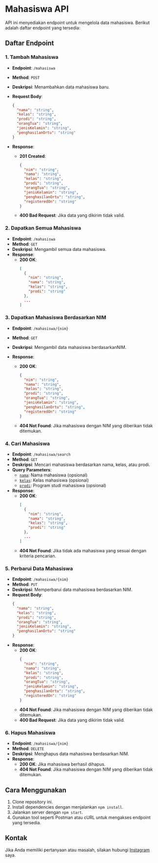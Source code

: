 # Mahasiswa API

API ini menyediakan endpoint untuk mengelola data mahasiswa. Berikut adalah daftar endpoint yang tersedia:

## Daftar Endpoint

### 1. Tambah Mahasiswa

- **Endpoint**: `/mahasiswa`
- **Method**: `POST`
- **Deskripsi**: Menambahkan data mahasiswa baru.
- **Request Body**:
  ```json
  {
    "nama": "string",
    "kelas": "string",
    "prodi": "string",
    "orangTua": "string",
    "jenisKelamin": "string",
    "penghasilanOrtu": "string"
  }
  ```

- **Response**:
  - **201 Created**:
    ```json
    {
      "nim": "string",
      "nama": "string",
      "kelas": "string",
      "prodi": "string",
      "orangTua": "string",
      "jenisKelamin": "string",
      "penghasilanOrtu": "string",
      "registeredOn": "string"
    }
    ```
  - **400 Bad Request**: Jika data yang dikirim tidak valid.

### 2. Dapatkan Semua Mahasiswa

- **Endpoint**: `/mahasiswa`
- **Method**: `GET`
- **Deskripsi**: Mengambil semua data mahasiswa.
- **Response**:
  - **200 OK**:
    ```json
    [
      {
        "nim": "string",
        "nama": "string",
        "kelas": "string",
        "prodi": "string"
      },
      ...
    ]
    ```

### 3. Dapatkan Mahasiswa Berdasarkan NIM

- **Endpoint**: `/mahasiswa/{nim}`
- **Method**: `GET`
- **Deskripsi**: Mengambil data mahasiswa berdasarkanNIM.

- **Response**:
  - **200 OK**:
    ```json
    {
      "nim": "string",
      "nama": "string",
      "kelas": "string",
      "prodi": "string",
      "orangTua": "string",
      "jenisKelamin": "string",
      "penghasilanOrtu": "string",
      "registeredOn": "string"
    }
    ```
  - **404 Not Found**: Jika mahasiswa dengan NIM yang diberikan tidak ditemukan.

### 4. Cari Mahasiswa

- **Endpoint**: `/mahasiswa/search`
- **Method**: `GET`
- **Deskripsi**: Mencari mahasiswa berdasarkan nama, kelas, atau prodi.
- **Query Parameters**:
  - [`nama`](command:_github.copilot.openSymbolFromReferences?%5B%22%22%2C%5B%7B%22uri%22%3A%7B%22scheme%22%3A%22file%22%2C%22authority%22%3A%22%22%2C%22path%22%3A%22%2Fhome%2Fshylpie%2FSIBxDicoding%2FModule%2FKelas-Tambahan%2Ffundamental-backend-dengan-javascript%2Flatihan-plugin-with-modular%2FREADME.md%22%2C%22query%22%3A%22%22%2C%22fragment%22%3A%22%22%7D%2C%22pos%22%3A%7B%22line%22%3A52%2C%22character%22%3A9%7D%7D%5D%2C%22bcff5228-cb23-45af-8e50-a48ed16dc11b%22%5D "Go to definition"): Nama mahasiswa (opsional)
  - [`kelas`](command:_github.copilot.openSymbolFromReferences?%5B%22%22%2C%5B%7B%22uri%22%3A%7B%22scheme%22%3A%22file%22%2C%22authority%22%3A%22%22%2C%22path%22%3A%22%2Fhome%2Fshylpie%2FSIBxDicoding%2FModule%2FKelas-Tambahan%2Ffundamental-backend-dengan-javascript%2Flatihan-plugin-with-modular%2FREADME.md%22%2C%22query%22%3A%22%22%2C%22fragment%22%3A%22%22%7D%2C%22pos%22%3A%7B%22line%22%3A53%2C%22character%22%3A9%7D%7D%5D%2C%22bcff5228-cb23-45af-8e50-a48ed16dc11b%22%5D "Go to definition"): Kelas mahasiswa (opsional)
  - [`prodi`](command:_github.copilot.openSymbolFromReferences?%5B%22%22%2C%5B%7B%22uri%22%3A%7B%22scheme%22%3A%22file%22%2C%22authority%22%3A%22%22%2C%22path%22%3A%22%2Fhome%2Fshylpie%2FSIBxDicoding%2FModule%2FKelas-Tambahan%2Ffundamental-backend-dengan-javascript%2Flatihan-plugin-with-modular%2FREADME.md%22%2C%22query%22%3A%22%22%2C%22fragment%22%3A%22%22%7D%2C%22pos%22%3A%7B%22line%22%3A54%2C%22character%22%3A9%7D%7D%5D%2C%22bcff5228-cb23-45af-8e50-a48ed16dc11b%22%5D "Go to definition"): Program studi mahasiswa (opsional)
- **Response**:
  - **200 OK**:
    ```json
    [
      {
        "nim": "string",
        "nama": "string",
        "kelas": "string",
        "prodi": "string"
      },
      ...
    ]
    ```
  - **404 Not Found**: Jika tidak ada mahasiswa yang sesuai dengan kriteria pencarian.

### 5. Perbarui Data Mahasiswa

- **Endpoint**: `/mahasiswa/{nim}`
- **Method**: `PUT`
- **Deskripsi**: Memperbarui data mahasiswa berdasarkan NIM.
- **Request Body**:
  ```json
  {
    "nama": "string",
    "kelas": "string",
    "prodi": "string",
    "orangTua": "string",
    "jenisKelamin": "string",
    "penghasilanOrtu": "string"
  }
  ```
- **Response**:
  - **200 OK**:
    ```json
    {
      "nim": "string",
      "nama": "string",
      "kelas": "string",
      "prodi": "string",
      "orangTua": "string",
      "jenisKelamin": "string",
      "penghasilanOrtu": "string",
      "registeredOn": "string"
    }
    ```
  - **404 Not Found**: Jika mahasiswa dengan NIM yang diberikan tidak ditemukan.
  - **400 Bad Request**: Jika data yang dikirim tidak valid.

### 6. Hapus Mahasiswa

- **Endpoint**: `/mahasiswa/{nim}`
- **Method**: `DELETE`
- **Deskripsi**: Menghapus data mahasiswa berdasarkan NIM.
- **Response**:
  - **200 OK**: Jika mahasiswa berhasil dihapus.
  - **404 Not Found**: Jika mahasiswa dengan NIM yang diberikan tidak ditemukan.

## Cara Menggunakan

1. Clone repository ini.
2. Install dependencies dengan menjalankan `npm install`.
3. Jalankan server dengan `npm start`.
4. Gunakan tool seperti Postman atau cURL untuk mengakses endpoint yang tersedia.

## Kontak

Jika Anda memiliki pertanyaan atau masalah, silakan hubungi [Instagram](https://www.instagram.com/username) saya.
